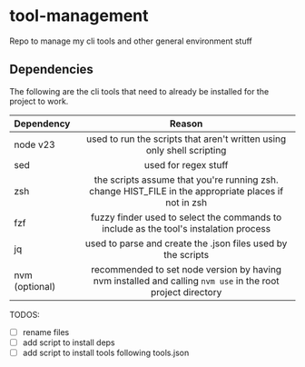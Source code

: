 # tool-management

Repo to manage my cli tools and other general environment stuff

## Dependencies

The following are the cli tools that need to already be installed for the project to work.

| Dependency | Reason |
|:-----------|:--------:|
| node v23   | used to run the scripts that aren't written using only shell scripting |
| sed | used for regex stuff |
| zsh | the scripts assume that you're running zsh. change HIST_FILE in the appropriate places if not in zsh |
| fzf | fuzzy finder used to select the commands to include as the tool's instalation process |
| jq | used to parse and create the .json files used by the scripts |
| nvm (optional) | recommended to set node version by having nvm installed and calling `nvm use` in the root project directory |

TODOS:

- [ ] rename files
- [ ] add script to install deps
- [ ] add script to install tools following tools.json
